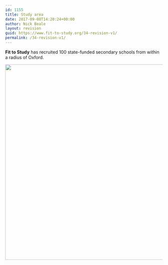 ```yaml
---
id: 1155
title: Study area
date: 2017-09-08T14:20:24+00:00
author: Nick Beale
layout: revision
guid: https://www.fit-to-study.org/34-revision-v1/
permalink: /34-revision-v1/
---
```

**Fit to Study** has recruited 100 state-funded secondary schools from within a radius of Oxford.

[<img class="alignnone wp-image-829 size-full" src="https://i1.wp.com/www.fit-to-study.org/wp-content/uploads/2017/05/FtS-school-map_9-5-2017.jpg?resize=692%2C624&#038;ssl=1" alt="" width="692" height="624" srcset="https://i1.wp.com/www.fit-to-study.org/wp-content/uploads/2017/05/FtS-school-map_9-5-2017.jpg?w=692&ssl=1 692w, https://i1.wp.com/www.fit-to-study.org/wp-content/uploads/2017/05/FtS-school-map_9-5-2017.jpg?resize=300%2C271&ssl=1 300w" sizes="(max-width: 692px) 100vw, 692px" data-recalc-dims="1" />](https://i1.wp.com/www.fit-to-study.org/wp-content/uploads/2017/05/FtS-school-map_9-5-2017.jpg?ssl=1)